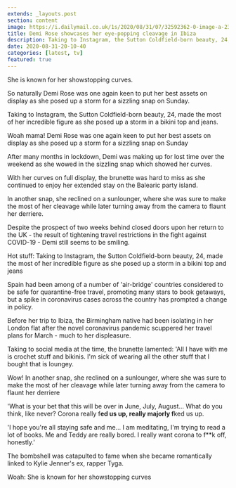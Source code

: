 ```yaml
---
extends: _layouts.post
section: content
image: https://i.dailymail.co.uk/1s/2020/08/31/07/32592362-0-image-a-23_1598856166336.jpg 
title: Demi Rose showcases her eye-popping cleavage in Ibiza 
description: Taking to Instagram, the Sutton Coldfield-born beauty, 24, made the most of her incredible figure as she posed up a storm in a bikini top and jeans 
date: 2020-08-31-20-10-40 
categories: [latest, tv] 
featured: true 
--- 
```

She is known for her showstopping curves. 

So naturally Demi Rose was one again keen to put her best assets on display as she posed up a storm for a sizzling snap on Sunday. 

Taking to Instagram, the Sutton Coldfield-born beauty, 24, made the most of her incredible figure as she posed up a storm in a bikini top and jeans. 

Woah mama! Demi Rose was one again keen to put her best assets on display as she posed up a storm for a sizzling snap on Sunday

After many months in lockdown, Demi was making up for lost time over the weekend as she wowed in the sizzling snap which showed her curves. 

With her curves on full display, the brunette was hard to miss as she continued to enjoy her extended stay on the Balearic party island. 

In another snap, she reclined on a sunlounger, where she was sure to make the most of her cleavage while later turning away from the camera to flaunt her derriere.   

Despite the prospect of two weeks behind closed doors upon her return to the UK - the result of tightening travel restrictions in the fight against COVID-19 - Demi still seems to be smiling. 

Hot stuff: Taking to Instagram, the Sutton Coldfield-born beauty, 24, made the most of her incredible figure as she posed up a storm in a bikini top and jeans

Spain had been among of a number of 'air-bridge' countries considered to be safe for quarantine-free travel, promoting many stars to book getaways, but a spike in coronavirus cases across the country has prompted a change in policy.

Before her trip to Ibiza, the Birmingham native had been isolating in her London flat after the novel coronavirus pandemic scuppered her travel plans for March - much to her displeasure.

Taking to social media at the time, the brunette lamented: 'All I have with me is crochet stuff and bikinis. I'm sick of wearing all the other stuff that I bought that is loungey.

Wow! In another snap, she reclined on a sunlounger, where she was sure to make the most of her cleavage while later turning away from the camera to flaunt her derriere

'What is your bet that this will be over in June, July, August... What do you think, like never? Corona really f**ed us up, really majorly f**ked us up.

'I hope you're all staying safe and me... I am meditating, I'm trying to read a lot of books. Me and Teddy are really bored. I really want corona to f**k off, honestly.'

The bombshell was catapulted to fame when she became romantically linked to Kylie Jenner's ex, rapper Tyga.

Woah: She is known for her showstopping curves

